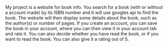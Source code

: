 My project is a website for book info. You search for a book (with or without a account made) by its ISBN number and it will use googles api to find the book. 
The website will then display some details about the book, such as the author(s) or number of pages. If you create an account, you can save the book in your account, 
where you can then view it in your account tab and rate it. You can also decide whether you have read the book, or if you want to read the book. You can also give
it a rating out of 5.